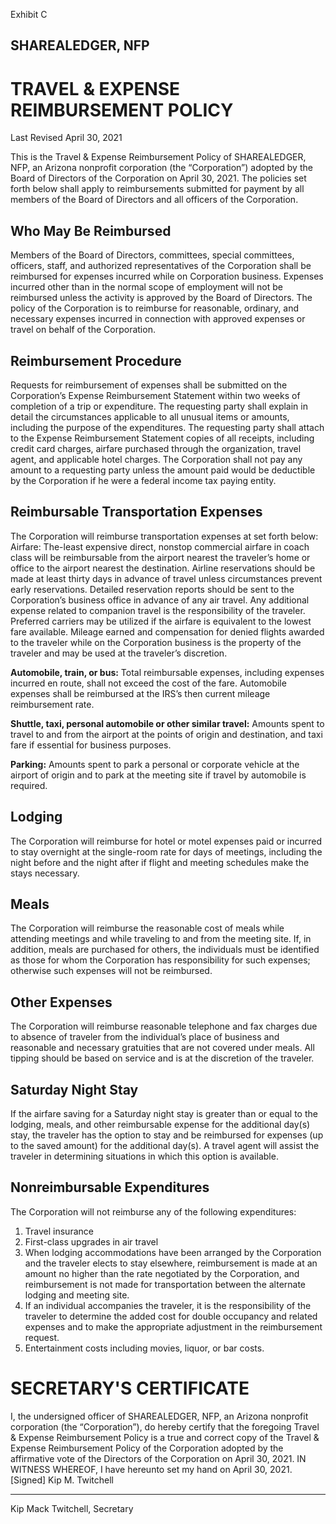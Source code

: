 Exhibit C
## SHAREALEDGER, NFP
# TRAVEL & EXPENSE REIMBURSEMENT POLICY

Last Revised April 30, 2021

This is the Travel & Expense Reimbursement Policy of SHAREALEDGER, NFP, an Arizona nonprofit corporation (the “Corporation”) adopted by the Board of Directors of the Corporation on April 30, 2021.  The policies set forth below shall apply to reimbursements submitted for payment by all members of the Board of Directors and all officers of the Corporation.

## Who May Be Reimbursed

Members of the Board of Directors, committees, special committees, officers, staff, and authorized representatives of the Corporation shall be reimbursed for expenses incurred while on Corporation business.  Expenses incurred other than in the normal scope of employment will not be reimbursed unless the activity is approved by the Board of Directors.  The policy of the Corporation is to reimburse for reasonable, ordinary, and necessary expenses incurred in connection with approved expenses or travel on behalf of the Corporation.

## Reimbursement Procedure

Requests for reimbursement of expenses shall be submitted on the Corporation’s Expense Reimbursement Statement within two weeks of completion of a trip or expenditure.  The requesting party shall explain in detail the circumstances applicable to all unusual items or amounts, including the purpose of the expenditures.  The requesting party shall attach to the Expense Reimbursement Statement copies of all receipts, including credit card charges, airfare purchased through the organization, travel agent, and applicable hotel charges.  The Corporation shall not pay any amount to a requesting party unless the amount paid would be deductible by the Corporation if he were a federal income tax paying entity.

## Reimbursable Transportation Expenses

The Corporation will reimburse transportation expenses at set forth below:
Airfare:  The-least expensive direct, nonstop commercial airfare in coach class will be reimbursable from the airport nearest the traveler’s home or office to the airport nearest the destination.  Airline reservations should be made at least thirty days in advance of travel unless circumstances prevent early reservations.  Detailed reservation reports should be sent to the Corporation’s business office in advance of any air travel.  Any additional expense related to companion travel is the responsibility of the traveler.  Preferred carriers may be utilized if the airfare is equivalent to the lowest fare available.  Mileage earned and compensation for denied flights awarded to the traveler while on the Corporation business is the property of the traveler and may be used at the traveler’s discretion.

**Automobile, train, or bus:**  Total reimbursable expenses, including expenses incurred en route, shall not exceed the cost of the fare.  Automobile expenses shall be reimbursed at the IRS’s then current mileage reimbursement rate. 

**Shuttle, taxi, personal automobile or other similar travel:**  Amounts spent to travel to and from the airport at the points of origin and destination, and taxi fare if essential for business purposes.

**Parking:**  Amounts spent to park a personal or corporate vehicle at the airport of origin and to park at the meeting site if travel by automobile is required.

## Lodging

The Corporation will reimburse for hotel or motel expenses paid or incurred to stay overnight at the single-room rate for days of meetings, including the night before and the night after if flight and meeting schedules make the stays necessary.

## Meals

The Corporation will reimburse the reasonable cost of meals while attending meetings and while traveling to and from the meeting site.  If, in addition, meals are purchased for others, the individuals must be identified as those for whom the Corporation has responsibility for such expenses; otherwise such expenses will not be reimbursed.

## Other Expenses

The Corporation will reimburse reasonable telephone and fax charges due to absence of traveler from the individual’s place of business and reasonable and necessary gratuities that are not covered under meals.  All tipping should be based on service and is at the discretion of the traveler.

## Saturday Night Stay

If the airfare saving for a Saturday night stay is greater than or equal to the lodging, meals, and other reimbursable expense for the additional day(s) stay, the traveler has the option to stay and be reimbursed for expenses (up to the saved amount) for the additional day(s).  A travel agent will assist the traveler in determining situations in which this option is available.

## Nonreimbursable Expenditures

The Corporation will not reimburse any of the following expenditures:
1.	Travel insurance
2.	First-class upgrades in air travel
3.	When lodging accommodations have been arranged by the Corporation and the traveler elects to stay elsewhere, reimbursement is made at an amount no higher than the rate negotiated by the Corporation, and reimbursement is not made for transportation between the alternate lodging and meeting site.
4.	If an individual accompanies the traveler, it is the responsibility of the traveler to determine the added cost for double occupancy and related expenses and to make the appropriate adjustment in the reimbursement request.
5.	Entertainment costs including movies, liquor, or bar costs.

# SECRETARY'S CERTIFICATE

I, the undersigned officer of SHAREALEDGER, NFP, an Arizona nonprofit corporation (the “Corporation”), do hereby certify that the foregoing Travel & Expense Reimbursement Policy is a true and correct copy of the Travel & Expense Reimbursement Policy of the Corporation adopted by the affirmative vote of the Directors of the Corporation on April 30, 2021. 
IN WITNESS WHEREOF, I have hereunto set my hand on April 30, 2021.
[Signed]
Kip M. Twitchell
_______________________________
Kip Mack Twitchell, Secretary
